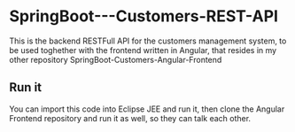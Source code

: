 # SpringBoot---Customers-REST-API
This is the backend RESTFull API for the customers management system, to be used toghether with the frontend written in Angular, that resides in my other repository SpringBoot-Customers-Angular-Frontend

## Run it
You can import this code into Eclipse JEE and run it, then clone the Angular Frontend repository and run it as well, so they can talk each other.
